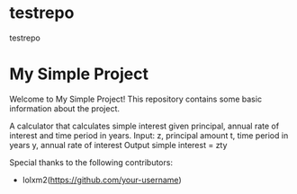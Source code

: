 # testrepo
testrepo
# My Simple Project

Welcome to My Simple Project! This repository contains some basic information about the project.



A calculator that calculates simple interest given principal, annual rate of interest and time period in years. Input: z, principal amount t, time period in years y, annual rate of interest Output simple interest = zty




Special thanks to the following contributors:
- lolxm2(https://github.com/your-username)
